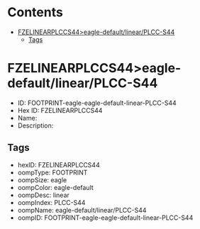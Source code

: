 



Contents
========

* [FZELINEARPLCCS44>eagle-default/linear/PLCC-S44](#fzelinearplccs44eagle-defaultlinearplcc-s44)
	* [Tags](#tags)

# FZELINEARPLCCS44>eagle-default/linear/PLCC-S44

- ID: FOOTPRINT-eagle-eagle-default-linear-PLCC-S44
- Hex ID: FZELINEARPLCCS44
- Name: 
- Description: 

## Tags

- hexID: FZELINEARPLCCS44
- oompType: FOOTPRINT
- oompSize: eagle
- oompColor: eagle-default
- oompDesc: linear
- oompIndex: PLCC-S44
- oompName: eagle-default/linear/PLCC-S44
- oompID: FOOTPRINT-eagle-eagle-default-linear-PLCC-S44
